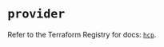 # `provider`

Refer to the Terraform Registry for docs: [`hcp`](https://registry.terraform.io/providers/hashicorp/hcp/0.104.0/docs).
